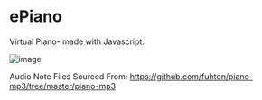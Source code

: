 # **ePiano**
Virtual Piano- made with Javascript.

![image](https://github.com/Synic-dx/ePiano/assets/75749422/a043f499-9511-467b-9d45-69e7059599c1)

Audio Note Files Sourced From: https://github.com/fuhton/piano-mp3/tree/master/piano-mp3

